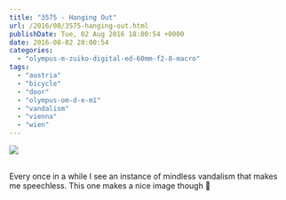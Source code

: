 ```yaml
---
title: "3575 - Hanging Out"
url: /2016/08/3575-hanging-out.html
publishDate: Tue, 02 Aug 2016 18:00:54 +0000
date: 2016-08-02 20:00:54
categories: 
  - "olympus-m-zuiko-digital-ed-60mm-f2-8-macro"
tags: 
  - "austria"
  - "bicycle"
  - "door"
  - "olympus-om-d-e-m1"
  - "vandalism"
  - "vienna"
  - "wien"
---
```

<div class="container">
<div class="center"><a target="_blank" href="https://d25zfm9zpd7gm5.cloudfront.net/1200x1200/2016/20160405_162449_lr.jpg"><img class="webfeedsFeaturedVisual" src="https://d25zfm9zpd7gm5.cloudfront.net/0600x0600/2016/20160405_162449_lr.jpg" /></a></div>
</div>
<br />

Every once in a while I see an instance of mindless vandalism that makes me speechless. This one makes a nice image though 🙂
